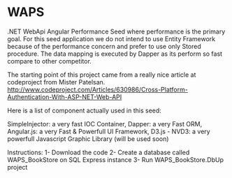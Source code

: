 WAPS
====

.NET WebApi Angular Performance Seed where performance is the primary goal. 
For this seed application we do not intend to use Entity Framework because of the performance concern and prefer to use only Stored procedure. The data mapping is executed by Dapper as its perform so fast compare to other competitor.

The starting point of this project came from a really nice article at codeproject from Mister Patelsan.
http://www.codeproject.com/Articles/630986/Cross-Platform-Authentication-With-ASP-NET-Web-API

Here is a list of component actually used in this seed:

SimpleInjector: a very fast IOC Container, 
Dapper: a very Fast ORM,
Angular.js: a very Fast & Powerfull UI Framework,
D3.js - NVD3: a very powerfull Javascript Graphic Library (will be used soon)

Instructions: 
1- Download the code
2- Create a database called WAPS_BookStore on SQL Express instance
3- Run WAPS_BookStore.DbUp project
